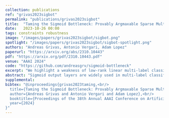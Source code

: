 ```yaml
---
collection: publications
ref: "grivas2023sigbot"
permalink: "publications/grivas2023sigbot"
title:  "Taming the Sigmoid Bottleneck: Provably Argmaxable Sparse Multi-Label Classification"
date:   2023-10-26 00:00
tags: constraints robustness
image: "/images/papers/grivas2023sigbot/sigbot.png"
spotlight: "/images/papers/grivas2023sigbot/sigbot-spotlight.png"
authors: "Andreas Grivas, Antonio Vergari, Adam Lopez"
paperurl: "https://arxiv.org/abs/2310.10443"
pdf: "https://arxiv.org/pdf/2310.10443.pdf"
venue: "AAAI 2024"
code: "https://github.com/andreasgrv/sigmoid-bottleneck"
excerpt: "We highlight a weakness of low-rank linear multi-label classifiers: they can have meaningful outputs that cannot be predicted. We design a classifier which guarantees that sparse outputs can be predicted while using less trainable parameters."
abstract: "Sigmoid output layers are widely used in multi-label classification (MLC) tasks, in which multiple labels can be assigned to any input. In many practical MLC tasks, the number of possible labels is in the thousands, often exceeding the number of input features and resulting in a low-rank output layer. In multi-class classification, it is known that such a low-rank output layer is a bottleneck that can result in unargmaxable classes: classes which cannot be predicted for any input. In this paper, we show that for MLC tasks, the analogous sigmoid bottleneck results in exponentially many unargmaxable label combinations. We explain how to detect these unargmaxable outputs and demonstrate their presence in three widely used MLC datasets. We then show that they can be prevented in practice by introducing a Discrete Fourier Transform (DFT) output layer, which guarantees that all sparse label combinations with up to k active labels are argmaxable. Our DFT layer trains faster and is more parameter efficient, matching the F1@k score of a sigmoid layer while using up to 50% fewer trainable parameters. Our code is publicly available at https://github.com/andreasgrv/sigmoid-bottleneck."
supplemental: 
bibtex: "@inproceedings{grivas2023taming,<br/>
  title={Taming the Sigmoid Bottleneck: Provably Argmaxable Sparse Multi-Label Classification},<br/>
  author={Andreas Grivas and Antonio Vergari and Adam Lopez},<br/>
  booktitle={Proceedings of the 38th Annual AAAI Conference on Artificial Intelligence},<br/>
  year={2024}
}"
---
```

